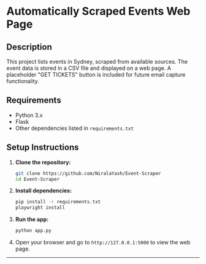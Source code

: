 # Automatically Scraped Events Web Page

## Description

This project lists events in Sydney, scraped from available sources. The event data is stored in a CSV file and displayed on a web page. A placeholder "GET TICKETS" button is included for future email capture functionality.

## Requirements

* Python 3.x
* Flask
* Other dependencies listed in `requirements.txt`

## Setup Instructions

1. **Clone the repository:**

   ```bash
   git clone https://github.com/NiralaYash/Event-Scraper
   cd Event-Scraper
   ```

2. **Install dependencies:**

   ```bash
   pip install -r requirements.txt
   playwright install
   ```

3. **Run the app:**

   ```bash
   python app.py
   ```

4. Open your browser and go to `http://127.0.0.1:5000` to view the web page.

---
